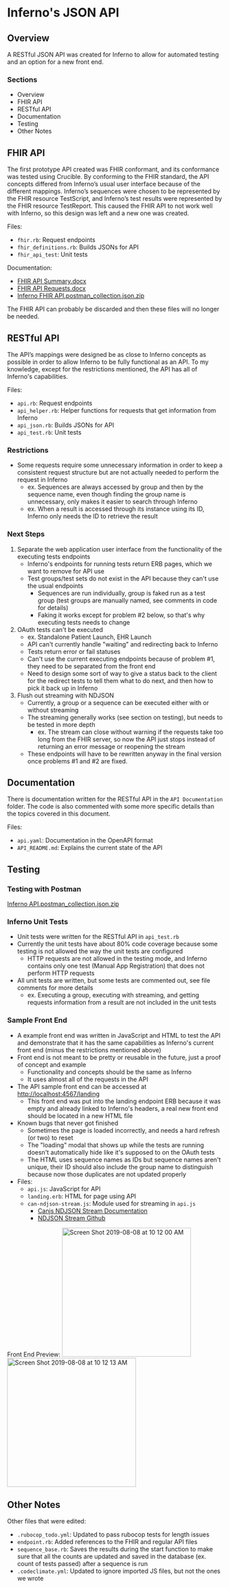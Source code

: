 # Inferno's JSON API

## Overview
A RESTful JSON API was created for Inferno to allow for automated testing and an option for a new front end. 

### Sections

* Overview
* FHIR API
* RESTful API
* Documentation
* Testing
* Other Notes

## FHIR API
The first prototype API created was FHIR conformant, and its conformance was tested using Crucible. By conforming to the FHIR standard, the API concepts differed from Inferno’s usual user interface because of the different mappings. Inferno’s sequences were chosen to be represented by the FHIR resource TestScript, and Inferno’s test results were represented by the FHIR resource TestReport. This caused the FHIR API to not work well with Inferno, so this design was left and a new one was created. 

Files:
* `fhir.rb`: Request endpoints
* `fhir_definitions.rb`: Builds JSONs for API
* `fhir_api_test`: Unit tests

Documentation: 
* [FHIR API Summary.docx](https://github.com/onc-healthit/inferno/files/3482177/FHIR.API.Summary.docx)
* [FHIR API Requests.docx](https://github.com/onc-healthit/inferno/files/3482178/FHIR.API.Requests.docx)
* [Inferno FHIR API.postman_collection.json.zip](https://github.com/onc-healthit/inferno/files/3482659/Inferno.FHIR.API.postman_collection.json.zip)

The FHIR API can probably be discarded and then these files will no longer be needed. 

## RESTful API
The API’s mappings were designed be as close to Inferno concepts as possible in order to allow Inferno to be fully functional as an API. To my knowledge, except for the restrictions mentioned, the API has all of Inferno's capabilities. 

Files: 
* `api.rb`: Request endpoints
* `api_helper.rb`: Helper functions for requests that get information from Inferno
* `api_json.rb`: Builds JSONs for API
* `api_test.rb`:  Unit tests

### Restrictions
* Some requests require some unnecessary information in order to keep a consistent request structure but are not actually needed to perform the request in Inferno
  * ex. Sequences are always accessed by group and then by the sequence name, even though finding the group name is unnecessary, only makes it easier to search through Inferno
  * ex. When a result is accessed through its instance using its ID, Inferno only needs the ID to retrieve the result

### Next Steps
1. Separate the web application user interface from the functionality of the executing tests endpoints
    * Inferno's endpoints for running tests return ERB pages, which we want to remove for API use
    * Test groups/test sets do not exist in the API because they can't use the usual endpoints
      * Sequences are run individually, group is faked run as a test group (test groups are manually named, see comments in code for details)
      * Faking it works except for problem #2 below, so that's why executing tests needs to change
1. OAuth tests can't be executed
    * ex. Standalone Patient Launch, EHR Launch
    * API can't currently handle "waiting" and redirecting back to Inferno 
    * Tests return error or fail statuses 
    * Can't use the current executing endpoints because of problem #1, they need to be separated from the front end
    * Need to design some sort of way to give a status back to the client for the redirect tests to tell them what to do next, and then how to pick it back up in Inferno
1. Flush out streaming with NDJSON
    * Currently, a group or a sequence can be executed either with or without streaming
    * The streaming generally works (see section on testing), but needs to be tested in more depth
      * ex. The stream can close without warning if the requests take too long from the FHIR server, so now the API just stops instead of returning an error message or reopening the stream
    * These endpoints will have to be rewritten anyway in the final version once problems #1 and #2 are fixed. 

## Documentation
There is documentation written for the RESTful API in the `API Documentation` folder. The code is also commented with some more specific details than the topics covered in this document. 

Files: 
* `api.yaml`: Documentation in the OpenAPI format
* `API_README.md`: Explains the current state of the API

## Testing

### Testing with Postman
[Inferno API.postman_collection.json.zip](https://github.com/onc-healthit/inferno/files/3482666/Inferno.API.postman_collection.json.zip)

### Inferno Unit Tests
* Unit tests were written for the RESTful API in `api_test.rb`
* Currently the unit tests have about 80% code coverage because some testing is not allowed the way the unit tests are configured
  * HTTP requests are not allowed in the testing mode, and Inferno contains only one test (Manual App Registration) that does not perform HTTP requests
* All unit tests are written, but some tests are commented out, see file comments for more details
  * ex. Executing a group, executing with streaming, and getting requests information from a result are not included in the unit tests

### Sample Front End
* A example front end was written in JavaScript and HTML to test the API and demonstrate that it has the same capabilities as Inferno's current front end (minus the restrictions mentioned above)
* Front end is not meant to be pretty or reusable in the future, just a proof of concept and example
  * Functionality and concepts should be the same as Inferno
  * It uses almost all of the requests in the API
* The API sample front end can be accessed at [http://localhost:4567/landing](http://localhost:4567/landing)
  * This front end was put into the landing endpoint ERB because it was empty and already linked to Inferno's headers, a real new front end should be located in a new HTML file
* Known bugs that never got finished 
  * Sometimes the page is loaded incorrectly, and needs a hard refresh (or two) to reset
  * The "loading" modal that shows up while the tests are running doesn't automatically hide like it's supposed to on the OAuth tests
  * The HTML uses sequence names as IDs but sequence names aren't unique, their ID should also include the group name to distinguish because now those duplicates are not updated properly 
* Files: 
  * `api.js`: JavaScript for API
  * `landing.erb`: HTML for page using API
  * `can-ndjson-stream.js`: Module used for streaming in `api.js`
    * [Canjs NDJSON Stream Documentation](https://canjs.com/doc/can-ndjson-stream.html)
    * [NDJSON Stream Github](https://github.com/canjs/can-ndjson-stream)

Front End Preview: 
<img width="300" alt="Screen Shot 2019-08-08 at 10 12 00 AM" src="https://user-images.githubusercontent.com/47094547/62710464-5955c580-b9c5-11e9-97d8-b16cf201c833.png"> <img width="300" alt="Screen Shot 2019-08-08 at 10 12 13 AM" src="https://user-images.githubusercontent.com/47094547/62710477-5c50b600-b9c5-11e9-9c0f-d014a003bb19.png">

## Other Notes
Other files that were edited: 
* `.rubocop_todo.yml`: Updated to pass rubocop tests for length issues
* `endpoint.rb`: Added references to the FHIR and regular API files
* `sequence_base.rb`: Saves the results during the start function to make sure that all the counts are updated and saved in the database (ex. count of tests passed) after a sequence is run
* `.codeclimate.yml`: Updated to ignore imported JS files, but not the ones we wrote